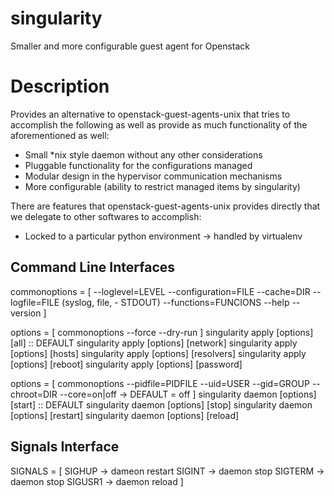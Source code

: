 singularity
===========

Smaller and more configurable guest agent for Openstack

Description
===========

Provides an alternative to openstack-guest-agents-unix that tries to accomplish
the following as well as provide as much functionality of the aforementioned as
well:

* Small \*nix style daemon without any other considerations
* Pluggable functionality for the configurations managed
* Modular design in the hypervisor communication mechanisms
* More configurable (ability to restrict managed items by singularity)

There are features that openstack-guest-agents-unix provides directly that we
delegate to other softwares to accomplish:

* Locked to a particular python environment -> handled by virtualenv

Command Line Interfaces
-----------------------

commonoptions = [
  --loglevel=LEVEL
  --configuration=FILE
  --cache=DIR
  --logfile=FILE (syslog, file, - STDOUT)
  --functions=FUNCIONS
  --help
  --version
]

options = [
  commonoptions
  --force
  --dry-run
  ]
singularity apply [options] [all] :: DEFAULT
singularity apply [options] [network]
singularity apply [options] [hosts]
singularity apply [options] [resolvers]
singularity apply [options] [reboot]
singularity apply [options] [password]

options = [
  commonoptions
  --pidfile=PIDFILE
  --uid=USER
  --gid=GROUP
  --chroot=DIR
  --core=on|off -> DEFAULT = off
  ]
singularity daemon [options] [start] :: DEFAULT
singularity daemon [options] [stop]
singularity daemon [options] [restart]
singularity daemon [options] [reload]

Signals Interface
-----------------

SIGNALS = [
  SIGHUP -> dameon restart
  SIGINT -> daemon stop
  SIGTERM -> daemon stop
  SIGUSR1 -> daemon reload
]

